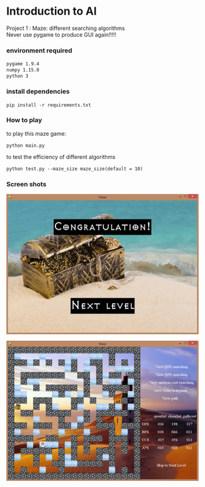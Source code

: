 # Introduction to AI

Project 1 : Maze: different searching algorithms  
Never use pygame to produce GUI again!!!!!
### environment required

    pygame 1.9.4
    numpy 1.15.0
    python 3
    
### install dependencies
    
    pip install -r requirements.txt

### How to play
to play this maze game:

    python main.py

to test the efficiency of different algorithms 
    
    python test.py --maze_size maze_size(default = 10)

### Screen shots 
<p align="center">
    <img src="project 1/images/screenshot/victory.png"
width="700">
</p>

<p align="center">
    <img src="project 1/images/screenshot/Maze.png"
width="700">
</p>

